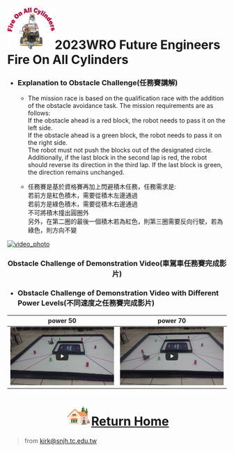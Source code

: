 ![LOGO](../../other/img/logo.png)2023WRO Future Engineers Fire On All Cylinders  
=====

 - ### Explanation to Obstacle Challenge(任務賽講解) 

    - The mission race is based on the qualification race with the addition of the obstacle avoidance task. The mission requirements are as follows:  
        If the obstacle ahead is a red block, the robot needs to pass it on the left side.  
        If the obstacle ahead is a green block, the robot needs to pass it on the right side.  
        The robot must not push the blocks out of the designated circle.  
        Additionally, if the last block in the second lap is red, the robot should reverse its direction in the third lap. If the last block is green, the direction remains unchanged.

    - 任務賽是基於資格賽再加上閃避積木任務，任務需求是:  
        若前方是紅色積木，需要從積木左邊通過  
        若前方是綠色積木，需要從積木右邊通過  
        不可將積木撞出圓圈外  
        另外，在第二圈的最後一個積木若為紅色，則第三圈需要反向行駛，若為綠色，則方向不變

[![video_photo](https://res.cloudinary.com/marcomontalbano/image/upload/v1691751963/video_to_markdown/images/youtube--K2OzIBvp2S8-c05b58ac6eb4c4700831b2b3070cd403.jpg)](https://youtu.be/K2OzIBvp2S8 "video_photo")

### <div align="center">Obstacle Challenge of Demonstration Video(車駕車任務賽完成影片)</div>
 - ### Obstacle Challenge of Demonstration Video with Different Power Levels(不同速度之任務賽完成影片)
|power 50   |power 70  |
|:---:|:---:|
|[![Obstacle Challenge 50  Fire-On-All-Cylinders](./img/Obstacle_Challenge_50.jpg)](https://youtu.be/Jo7555gfXG8 "Obstacle Challenge 50  Fire-On-All-Cylinders")|[![Obstacle Challenge 70  Fire-On-All-Cylinders](./img/Obstacle_Challenge_70.jpg)](https://youtu.be/iCmcXbACizY "Obstacle Challenge 70  Fire-On-All-Cylinders")|



# <div align="center">![HOME](../../other/img/Home.png)[Return Home](../../)</div>  

> from kirk@snjh.tc.edu.tw
